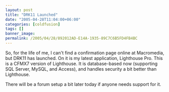 ```yaml
---
layout: post
title: "DRK11 Launched"
date: "2005-04-28T11:04:00+06:00"
categories: [coldfusion]
tags: []
banner_image: 
permalink: /2005/04/28/892012AD-E14A-1935-89C7C6B5FD4FB4BC
---
```


So, for the life of me, I can't find a confirmation page online at Macromedia, but DRK11 has launched. On it is my latest application, Lighthouse Pro. This is a CFMX7 version of Lighthouse. It is database-based now (supporting SQL Server, MySQL, and Access), and handles security a bit better than Lighthouse. 

There will be a forum setup a bit later today if anyone needs support for it.